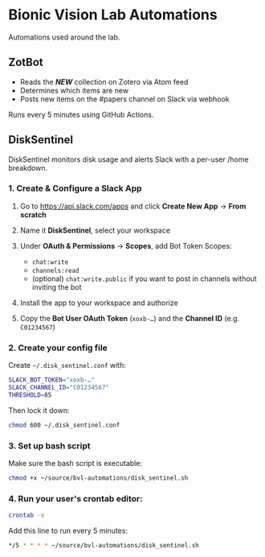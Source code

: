 # Bionic Vision Lab Automations

Automations used around the lab.

## ZotBot

-  Reads the ***NEW*** collection on Zotero via Atom feed
-  Determines which items are new
-  Posts new items on the #papers channel on Slack via webhook

Runs every 5 minutes using GitHub Actions.

## DiskSentinel

DiskSentinel monitors disk usage and alerts Slack with a per-user /home breakdown.

### 1. Create & Configure a Slack App

1. Go to https://api.slack.com/apps and click **Create New App** → **From scratch**  

2. Name it **DiskSentinel**, select your workspace  

3. Under **OAuth & Permissions** → **Scopes**, add Bot Token Scopes:  
   - `chat:write`  
   - `channels:read`  
   - (optional) `chat:write.public` if you want to post in channels without inviting the bot  

4. Install the app to your workspace and authorize  

5. Copy the **Bot User OAuth Token** (`xoxb-…`) and the **Channel ID** (e.g. `C01234567`)

### 2. Create your config file
Create `~/.disk_sentinel.conf` with:
```bash
SLACK_BOT_TOKEN="xoxb-…"
SLACK_CHANNEL_ID="C01234567"
THRESHOLD=85
```

Then lock it down:

```bash
chmod 600 ~/.disk_sentinel.conf
```

### 3. Set up bash script

Make sure the bash script is executable:

```bash
chmod +x ~/source/bvl-automations/disk_sentinel.sh
```

### 4. Run your user's crontab editor:

```bash
crontab -e
```

Add this line to run every 5 minutes:

```bash
*/5 * * * * ~/source/bvl-automations/disk_sentinel.sh
```